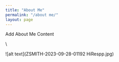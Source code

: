 ```yaml
---
title: "About Me"
permalink: "/about me/"
layout: page
---
```


Add About Me Content

\

![alt text](ZSMITH-2023-09-28-01192 HiRespp.jpg)
